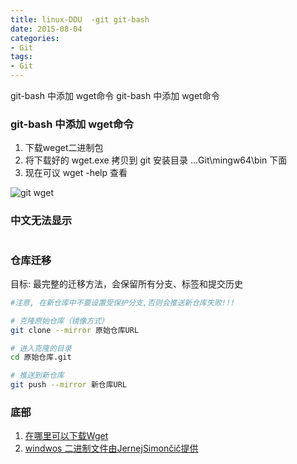 ```yaml
---
title: linux-DDU  -git git-bash
date: 2015-08-04
categories: 
- Git
tags:
- Git
---
```

git-bash  中添加 wget命令
git-bash  中添加 wget命令

<!-- more -->

### git-bash  中添加 wget命令

01) 下载weget二进制包
02) 将下载好的 wget.exe 拷贝到 git 安装目录 ...Git\mingw64\bin 下面
03)  现在可议 wget -help 查看

![git wget](/img/win/git/git_wget.png "git wget")

### 中文无法显示

```

```

### 仓库迁移

目标: 最完整的迁移方法，会保留所有分支、标签和提交历史

```bash
#注意, 在新仓库中不要设置受保护分支,否则会推送新仓库失败!!!

# 克隆原始仓库（镜像方式）
git clone --mirror 原始仓库URL

# 进入克隆的目录
cd 原始仓库.git

# 推送到新仓库
git push --mirror 新仓库URL
```



### 底部

1.  [在哪里可以下载Wget ](https://www.gnu.org/software/wget/faq.html "这里是title")
2.  [windwos 二进制文件由JernejSimončič提供](https://eternallybored.org/misc/wget/ "windwos 二进制文件由JernejSimončič提供")





























